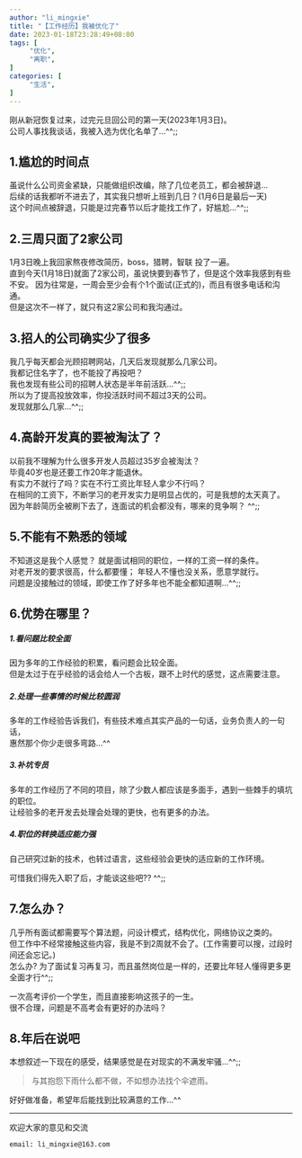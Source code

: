 ```yaml
---
author: "li_mingxie"
title: "【工作经历】我被优化了"
date: 2023-01-18T23:28:49+08:00
tags: [
     "优化",
     "离职",
]
categories: [
     "生活",
]
---
```


刚从新冠恢复过来，过完元旦回公司的第一天(2023年1月3日)。  
公司人事找我谈话，我被入选为优化名单了...^^;;    <!--more-->  

## 1.尴尬的时间点

虽说什么公司资金紧缺，只能做组织改编，除了几位老员工，都会被辞退...  
后续的话我都听不进去了，其实我只想听上班到几日？(1月6日是最后一天)  
这个时间点被辞退，只能是过完春节以后才能找工作了，好尴尬...^^;;  

## 2.三周只面了2家公司

1月3日晚上我回家熬夜修改简历，boss，猎聘，智联 投了一遍。  
直到今天(1月18日)就面了2家公司，虽说快要到春节了，但是这个效率我感到有些不安。
因为往常是，一周会至少会有个1个面试(正式的)，而且有很多电话和沟通。  
但是这次不一样了，就只有这2家公司和我沟通过。  

## 3.招人的公司确实少了很多

我几乎每天都会光顾招聘网站，几天后发现就那么几家公司。  
我都记住名字了，也不能投了再投吧？  
我也发现有些公司的招聘人状态是半年前活跃...^^;;  
所以为了提高投放效率，你投活跃时间不超过3天的公司。  
发现就那么几家...^^;;

## 4.高龄开发真的要被淘汰了？

以前我不理解为什么很多开发人员超过35岁会被淘汰？  
毕竟40岁也是还要工作20年才能退休。  
有实力不就行了吗？实在不行工资比年轻人拿少不行吗？  
在相同的工资下，不断学习的老开发实力是明显占优的，可是我想的太天真了。  
因为年龄简历全被刷下去了，连面试的机会都没有，哪来的竞争啊？ ^^;;  

## 5.不能有不熟悉的领域

不知道这是我个人感觉？
就是面试相同的职位，一样的工资一样的条件。  
对老开发的要求很高，什么都要懂；
年轻人不懂也没关系，愿意学就行。  
问题是没接触过的领域，即使工作了好多年也不能全都知道啊...^^;;

## 6.优势在哪里？

##### 1.看问题比较全面  

因为多年的工作经验的积累，看问题会比较全面。  
但是太过于在乎经验的话会给人一个古板，跟不上时代的感觉，这点需要注意。  

##### 2.处理一些事情的时候比较圆润  

多年的工作经验告诉我们，有些技术难点其实产品的一句话，业务负责人的一句话，  
惠然那个你少走很多弯路...^^  

##### 3.补坑专员  

多年的工作经历了不同的项目，除了少数人都应该是多面手，遇到一些棘手的填坑的职位。  
让经验多的老开发去处理会处理的更快，也有更多的办法。  

##### 4.职位的转换适应能力强

自己研究过新的技术，也转过语言，这些经验会更快的适应新的工作环境。  

可惜我们得先入职了后，才能谈这些吧?? ^^;;

## 7.怎么办？

几乎所有面试都需要写个算法题，问设计模式，结构优化，网络协议之类的。  
但工作中不经常接触这些内容，我是不到2周就不会了。(工作需要可以搜，过段时间还会忘记。)  
怎么办? 为了面试复习再复习，而且虽然岗位是一样的，还要比年轻人懂得更多更全面才行^^;;  

一次高考评价一个学生，而且直接影响这孩子的一生。  
很不合理，问题是不高考会有更好的办法吗？  

## 8.年后在说吧

本想叙述一下现在的感受，结果感觉是在对现实的不满发牢骚...^^;;  

> 与其抱怨下雨什么都不做，不如想办法找个伞遮雨。  

好好做准备，希望年后能找到比较满意的工作...^^  

----------------------------------------------

欢迎大家的意见和交流

`email: li_mingxie@163.com`
